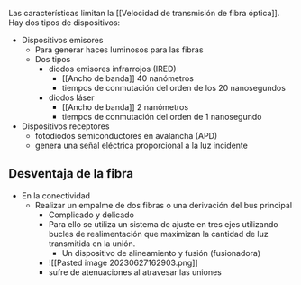 Las características limitan la [[Velocidad de transmisión de fibra óptica]].
Hay dos tipos de dispositivos:
- Dispositivos emisores 
	- Para generar haces luminosos para las fibras 
	- Dos tipos 
		- diodos emisores infrarrojos (IRED) 
			- [[Ancho de banda]] 40 nanómetros
			- tiempos de conmutación del orden de los 20 nanosegundos 
		- diodos láser
			- [[Ancho de banda]] 2 nanómetros
			- tiempos de conmutación del orden de 1 nanosegundo
- Dispositivos receptores 
	- fotodiodos semiconductores en avalancha (APD)
	- genera una señal eléctrica proporcional a la luz incidente 

## Desventaja de la fibra 
- En la conectividad
	- Realizar un empalme de dos fibras o una derivación del bus principal
		- Complicado y delicado
		- Para ello se utiliza un sistema de ajuste en tres ejes utilizando bucles de realimentación que maximizan la cantidad de luz transmitida en la unión. 
			- Un dispositivo de alineamiento y fusión (fusionadora)
		- ![[Pasted image 20230627162903.png]]
		- sufre de atenuaciones al atravesar las uniones